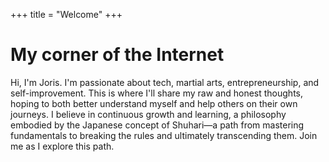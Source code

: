 +++
title = "Welcome"
+++

# My corner of the Internet

Hi, I'm Joris. I'm passionate about tech, martial arts, entrepreneurship, and self-improvement. This is where I'll share my raw and honest thoughts, hoping to both better understand myself and help others on their own journeys. I believe in continuous growth and learning, a philosophy embodied by the Japanese concept of Shuhari—a path from mastering fundamentals to breaking the rules and ultimately transcending them. Join me as I explore this path.